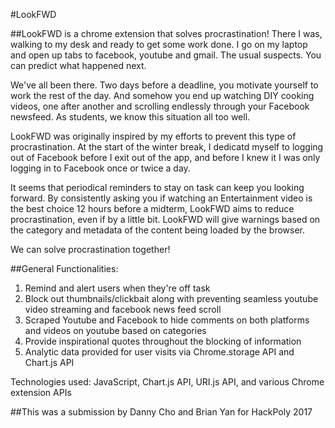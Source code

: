 #LookFWD

##LookFWD is a chrome extension that solves procrastination!
There I was, walking to my desk and ready to get some work done. I go on my laptop and open up tabs to facebook, youtube and gmail. The usual suspects. You can  predict what happened next.

We've all been there. Two days before a deadline, you motivate yourself to work the rest of the day. And somehow you end up watching DIY cooking videos, one after another and scrolling endlessly through your Facebook newsfeed. As students, we know this situation all too well.

LookFWD was originally inspired by my efforts to prevent this type of procrastination. At the start of the winter break, I dedicatd myself to logging out of Facebook before I exit out of the app, and before I knew it I was only logging in to Facebook once or twice a day. <br/>

It seems that periodical reminders to stay on task can keep you looking forward. By consistently asking you if watching an Entertainment video is the best choice 12 hours before a midterm, LookFWD aims to reduce procrastination, even if by a little bit. LookFWD will give warnings based on the category and metadata of the content being loaded by the browser. <br/>

We can solve procrastination together!

##General Functionalities: <br/>
1. Remind and alert users when they're off task <br/>
2. Block out thumbnails/clickbait along with preventing seamless youtube video streaming and facebook news feed scroll<br/>
3. Scraped Youtube and Facebook to hide comments on both platforms and videos on youtube based on categories<br/>
4. Provide inspirational quotes throughout the blocking of information<br/>
5. Analytic data provided for user visits via Chrome.storage API and Chart.js API<br/>

Technologies used: JavaScript, Chart.js API, URI.js API, and various Chrome extension APIs

##This was a submission by Danny Cho and Brian Yan for HackPoly 2017
